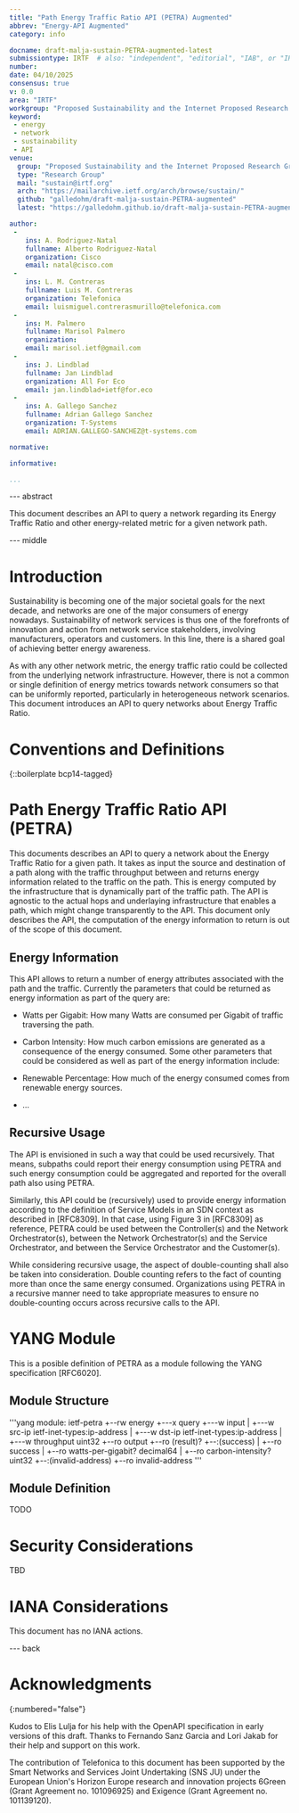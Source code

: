 ```yaml
---
title: "Path Energy Traffic Ratio API (PETRA) Augmented"
abbrev: "Energy-API Augmented"
category: info

docname: draft-malja-sustain-PETRA-augmented-latest
submissiontype: IRTF  # also: "independent", "editorial", "IAB", or "IRTF"
number:
date: 04/10/2025
consensus: true
v: 0.0
area: "IRTF"
workgroup: "Proposed Sustainability and the Internet Proposed Research Group"
keyword:
 - energy
 - network
 - sustainability
 - API
venue:
  group: "Proposed Sustainability and the Internet Proposed Research Group"
  type: "Research Group"
  mail: "sustain@irtf.org"
  arch: "https://mailarchive.ietf.org/arch/browse/sustain/"
  github: "galledohm/draft-malja-sustain-PETRA-augmented"
  latest: "https://galledohm.github.io/draft-malja-sustain-PETRA-augmented/draft-malja-sustain-PETRA-augmented.html"

author:
 -
    ins: A. Rodriguez-Natal
    fullname: Alberto Rodriguez-Natal
    organization: Cisco
    email: natal@cisco.com
 -
    ins: L. M. Contreras
    fullname: Luis M. Contreras
    organization: Telefonica
    email: luismiguel.contrerasmurillo@telefonica.com
 -
    ins: M. Palmero
    fullname: Marisol Palmero
    organization:
    email: marisol.ietf@gmail.com
 -
    ins: J. Lindblad
    fullname: Jan Lindblad
    organization: All For Eco
    email: jan.lindblad+ietf@for.eco
 -
    ins: A. Gallego Sanchez
    fullname: Adrian Gallego Sanchez
    organization: T-Systems
    email: ADRIAN.GALLEGO-SANCHEZ@t-systems.com

normative:

informative:

...
```


--- abstract

This document describes an API to query a network regarding its Energy Traffic Ratio and other energy-related metric for a given network path.


--- middle

# Introduction

   Sustainability is becoming one of the major societal goals for the next decade, and networks are one of the major consumers of energy nowadays. Sustainability of network services is thus one of the forefronts of innovation and action from network service stakeholders, involving manufacturers, operators and customers. In this line, there is a shared goal of achieving better energy   awareness.

   As with any other network metric, the energy traffic ratio could be collected from the underlying network infrastructure.  However, there is not a common or single definition of energy metrics towards network consumers so that can be uniformly reported, particularly in  heterogeneous network scenarios. This document introduces an API to query networks about Energy Traffic Ratio.


# Conventions and Definitions

{::boilerplate bcp14-tagged}

# Path Energy Traffic Ratio API (PETRA)

This documents describes an API to query a network about the Energy Traffic Ratio for a given path. It takes as input the source and destination of a path along with the traffic throughput between and returns energy information related to the traffic on the path. This is energy computed by the infrastructure that is dynamically part of the traffic path. The API is agnostic to the actual hops and underlaying infrastructure that enables a path, which might change transparently to the API. This document only describes the API, the computation of the energy information to return is out of the scope of this document.

## Energy Information

This API allows to return a number of energy attributes associated with the path and the traffic. Currently the parameters that could be returned as energy information as part of the query are:

- Watts per Gigabit: How many Watts are consumed per Gigabit of traffic traversing the path.
- Carbon Intensity: How much carbon emissions are generated as a consequence of the energy consumed.
Some other parameters that could be considered as well as part of the energy information include:

- Renewable Percentage: How much of the energy consumed comes from renewable energy sources.
- ...

## Recursive Usage

The API is envisioned in such a way that could be used recursively. That means, subpaths could report their energy consumption using PETRA and such energy consumption could be aggregated and reported for the overall path also using PETRA.

Similarly, this API could be (recursively) used to provide energy information according to the definition of Service Models in an SDN context as described in [RFC8309]. In that case, using Figure 3 in [RFC8309] as reference, PETRA could be used between the Controller(s) and the Network Orchestrator(s), between the Network Orchestrator(s) and the Service Orchestrator, and between the Service Orchestrator and the Customer(s).

While considering recursive usage, the aspect of double-counting shall also be taken into consideration. Double counting refers to the fact of counting more than once the same energy consumed. Organizations using PETRA in a recursive manner need to take appropriate measures to ensure no double-counting occurs across recursive calls to the API.

# YANG Module

This is a posible definition of PETRA as a module following the YANG specification [RFC6020].

## Module Structure

   '''yang
   module: ietf-petra
  +--rw energy
     +---x query
        +---w input
        |  +---w src-ip        ietf-inet-types:ip-address
        |  +---w dst-ip        ietf-inet-types:ip-address
        |  +---w throughput    uint32
        +--ro output
           +--ro (result)?
              +--:(success)
              |  +--ro success
              |     +--ro watts-per-gigabit?   decimal64
              |     +--ro carbon-intensity?    uint32
              +--:(invalid-address)
                 +--ro invalid-address
   '''

## Module Definition

TODO

# Security Considerations

TBD


# IANA Considerations

This document has no IANA actions.


--- back

# Acknowledgments
{:numbered="false"}

Kudos to Elis Lulja for his help with the OpenAPI specification in early versions of this draft. Thanks to Fernando Sanz Garcia and Lori Jakab for their help and support on this work.

The contribution of Telefonica to this document has been supported by the Smart Networks and Services Joint Undertaking (SNS JU) under the European Union's Horizon Europe research and innovation projects 6Green (Grant Agreement no. 101096925) and Exigence (Grant Agreement no. 101139120).
